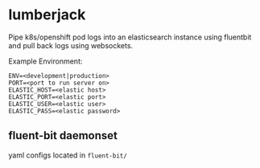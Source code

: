 # lumberjack
Pipe k8s/openshift pod logs into an elasticsearch instance using fluentbit and
pull back logs using websockets.

Example Environment:
```
ENV=<development|production>
PORT=<port to run server on>
ELASTIC_HOST=<elastic host>
ELASTIC_PORT=<elastic port>
ELASTIC_USER=<elastic user>
ELASTIC_PASS=<elastic password>
```

## fluent-bit daemonset
yaml configs located in `fluent-bit/`